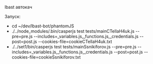 lbast автокач

Запуск:
- cd ~/dev/lbast-bot/phantomJS
- ./../node_modules/.bin/casperjs test tests/mainCTellaH4uk.js --pre=pre.js --includes=_variables.js,_functions.js,_credentials.js --post=post.js --cookies-file=cookieCTellaH4uk.txt
- ./../set1/bin/casperjs test tests/mainSsnikiforov.js --pre=pre.js --includes=_variables.js,_functions.js,_credentials.js --post=post.js --cookies-file=cookieSsnikiforov.txt
